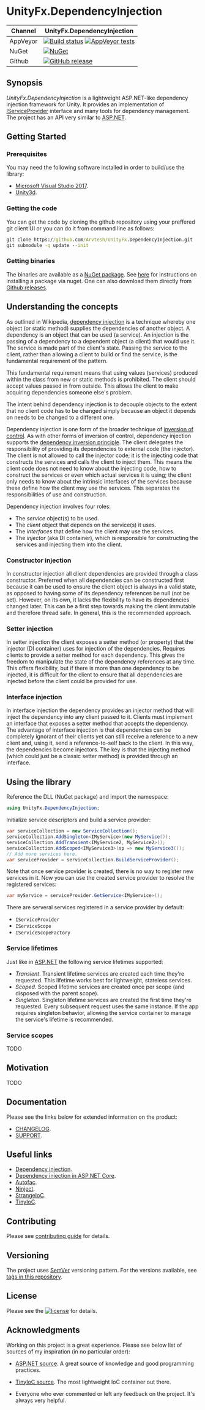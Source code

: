# UnityFx.DependencyInjection

Channel  | UnityFx.DependencyInjection |
---------|---------------|
AppVeyor | [![Build status](https://ci.appveyor.com/api/projects/status/hfmq9vow53al7tpd/branch/master?svg=true)](https://ci.appveyor.com/project/Arvtesh/unityfx-dependencyinjection/branch/master) [![AppVeyor tests](https://img.shields.io/appveyor/tests/Arvtesh/unityFx-dependencyinjection.svg)](https://ci.appveyor.com/project/Arvtesh/unityfx-dependencyinjection/build/tests)
NuGet | [![NuGet](https://img.shields.io/nuget/v/UnityFx.DependencyInjection.svg)](https://www.nuget.org/packages/UnityFx.DependencyInjection)
Github | [![GitHub release](https://img.shields.io/github/release/Arvtesh/UnityFx.DependencyInjection.svg?logo=github)](https://github.com/Arvtesh/UnityFx.DependencyInjection/releases)

## Synopsis

*UnityFx.DependencyInjection* is a lightweight ASP.NET-like dependency injection framework for Unity. It provides an implementation of [IServiceProvider](https://docs.microsoft.com/en-us/dotnet/api/system.iserviceprovider) interface and many tools for dependency management. The project has an API very similar to [ASP.NET](https://docs.microsoft.com/en-us/aspnet/core/fundamentals/dependency-injection).

## Getting Started
### Prerequisites
You may need the following software installed in order to build/use the library:
- [Microsoft Visual Studio 2017](https://www.visualstudio.com/vs/community/).
- [Unity3d](https://store.unity.com/).

### Getting the code
You can get the code by cloning the github repository using your preffered git client UI or you can do it from command line as follows:
```cmd
git clone https://github.com/Arvtesh/UnityFx.DependencyInjection.git
git submodule -q update --init
```
### Getting binaries
The binaries are available as a [NuGet package](https://www.nuget.org/packages/UnityFx.DependencyInjection). See [here](http://docs.nuget.org/docs/start-here/using-the-package-manager-console) for instructions on installing a package via nuget. One can also download them directly from [Github releases](https://github.com/Arvtesh/UnityFx.DependencyInjection/releases).

## Understanding the concepts
As outlined in Wikipedia, [dependency injection](https://en.wikipedia.org/wiki/Dependency_injection) is a technique whereby one object (or static method) supplies the dependencies of another object. A dependency is an object that can be used (a service). An injection is the passing of a dependency to a dependent object (a client) that would use it. The service is made part of the client's state. Passing the service to the client, rather than allowing a client to build or find the service, is the fundamental requirement of the pattern.

This fundamental requirement means that using values (services) produced within the class from new or static methods is prohibited. The client should accept values passed in from outside. This allows the client to make acquiring dependencies someone else's problem.

The intent behind dependency injection is to decouple objects to the extent that no client code has to be changed simply because an object it depends on needs to be changed to a different one.

Dependency injection is one form of the broader technique of [inversion of control](https://en.wikipedia.org/wiki/Inversion_of_control). As with other forms of inversion of control, dependency injection supports the [dependency inversion principle](https://en.wikipedia.org/wiki/Dependency_inversion_principle). The client delegates the responsibility of providing its dependencies to external code (the injector). The client is not allowed to call the injector code; it is the injecting code that constructs the services and calls the client to inject them. This means the client code does not need to know about the injecting code, how to construct the services or even which actual services it is using; the client only needs to know about the intrinsic interfaces of the services because these define how the client may use the services. This separates the responsibilities of use and construction.

Dependency injection involves four roles:
* The *service* object(s) to be used.
* The *client* object that depends on the service(s) it uses.
* The *interfaces* that define how the client may use the services.
* The *injector* (aka DI container), which is responsible for constructing the services and injecting them into the client.

### Constructor injection
In constructor injection all client dependencies are provided through a class constructor. Preferred when all dependencies can be constructed first because it can be used to ensure the client object is always in a valid state, as opposed to having some of its dependency references be null (not be set). However, on its own, it lacks the flexibility to have its dependencies changed later. This can be a first step towards making the client immutable and therefore thread safe. In general, this is the recommended approach.

### Setter injection
In setter injection the client exposes a setter method (or property) that the injector (DI container) uses for injection of the dependencies. Requires clients to provide a setter method for each dependency. This gives the freedom to manipulate the state of the dependency references at any time. This offers flexibility, but if there is more than one dependency to be injected, it is difficult for the client to ensure that all dependencies are injected before the client could be provided for use.

### Interface injection
In interface injection the dependency provides an injector method that will inject the dependency into any client passed to it. Clients must implement an interface that exposes a setter method that accepts the dependency. The advantage of interface injection is that dependencies can be completely ignorant of their clients yet can still receive a reference to a new client and, using it, send a reference-to-self back to the client. In this way, the dependencies become injectors. The key is that the injecting method (which could just be a classic setter method) is provided through an interface.

## Using the library
Reference the DLL (NuGet package) and import the namespace:
```csharp
using UnityFx.DependencyInjection;
```
Initialize service descriptors and build a service provider:
```csharp
var serviceCollection = new ServiceCollection();
serviceCollection.AddSingleton<IMyService>(new MyService());
serviceCollection.AddTransient<IMyService2, MyService2>();
serviceCollection.AddScoped<IMyService3>(sp => new MyService3());
// Add more services here.
var serviceProvider = serviceCollection.BuildServiceProvider();
```
Note that once service provider is created, there is no way to register new services in it. Now you can use the created service provider to resolve the registered services:
```csharp
var myService = serviceProvider.GetService<IMyService>();
```
There are serveral services registered in a service provider by default:
- `IServiceProvider`
- `IServiceScope`
- `IServiceScopeFactory`

### Service lifetimes
Just like in [ASP.NET](https://docs.microsoft.com/en-us/aspnet/core/fundamentals/dependency-injection) the following service lifetimes supported:
- *Transient*. Transient lifetime services are created each time they're requested. This lifetime works best for lightweight, stateless services.
- *Scoped*. Scoped lifetime services are created once per scope (and disposed with the parent scope).
- *Singleton*. Singleton lifetime services are created the first time they're requested. Every subsequent request uses the same instance. If the app requires singleton behavior, allowing the service container to manage the service's lifetime is recommended.

### Service scopes
TODO

## Motivation
TODO

## Documentation
Please see the links below for extended information on the product:
- [CHANGELOG](CHANGELOG.md).
- [SUPPORT](.github/SUPPORT.md).

## Useful links
- [Dependency injection](https://en.wikipedia.org/wiki/Dependency_injection).
- [Dependency injection in ASP.NET Core](https://docs.microsoft.com/en-us/aspnet/core/fundamentals/dependency-injection).
- [Autofac](https://github.com/autofac/Autofac).
- [Ninject](https://github.com/ninject/ninject).
- [StrangeIoC](https://github.com/strangeioc/strangeioc).
- [TinyIoC](https://github.com/grumpydev/TinyIoC).

## Contributing
Please see [contributing guide](.github/CONTRIBUTING.md) for details.

## Versioning
The project uses [SemVer](https://semver.org/) versioning pattern. For the versions available, see [tags in this repository](https://github.com/Arvtesh/UnityFx.DependencyInjection/tags).

## License
Please see the [![license](https://img.shields.io/github/license/Arvtesh/UnityFx.DependencyInjection.svg)](LICENSE.md) for details.

## Acknowledgments
Working on this project is a great experience. Please see below list of sources of my inspiration (in no particular order):
* [ASP.NET source](https://github.com/aspnet/DependencyInjection). A great source of knowledge and good programming practices.
- [TinyIoC source](https://github.com/grumpydev/TinyIoC). The most lightweight IoC container out there.
* Everyone who ever commented or left any feedback on the project. It's always very helpful.
